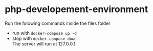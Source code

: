 # php-developement-environment
Run the folowing commands inside the files folder  
- run with `docker-compose up -d`  
- stop with `docker-compose down`  
The server will run at 127.0.0.1
